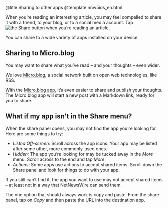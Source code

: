 @title Sharing to other apps
@template nnw5ios_en.html

When you’re reading an interesting article, you may feel compelled to share it with a friend, to your blog, or to a social media account. Tap <img src="../../../images/ios-icon-share.png" alt="the Share button" class="ios-inline-button-large" /> when you’re reading an article.

You can share to a wide variety of apps installed on your device.



Sharing to Micro.blog
---------------------

You may want to share what you’ve read – and your thoughts – even wider.

We love [Micro.blog][m.b], a social network built on open web technologies, like RSS.

With the [Micro.blog app][m.b-app], it’s even easier to share and publish your thoughts. The Micro.blog app will start a new post with a Markdown link, ready for you to share.


[m.b]: https://micro.blog/ "Micro.blog"
[m.b-app]: https://apps.apple.com/jp/app/micro-blog/id1253201335?l=en "Micro.blog for iOS"



What if my app isn’t in the Share menu?
---------------------------------------

When the share panel opens, you may not find the app you’re looking for. Here are some things to try:

- *Listed Off-screen:* Scroll across the app icons. Your app may be listed after some other, more commonly-used ones.
- *Hidden:* The app you’re looking for may be tucked away in the *More* menu. Scroll across to the end and tap *More*.
- *Actions:* Some apps use actions to accept shared items. Scroll down the Share panel and look for things to do with your app.

If you still can’t find it, the app you want to use may not accept shared items – at least not in a way that NetNewsWire can send them.

The one option that should always work is copy and paste. From the share panel, tap on *Copy* and then paste the URL into the destination app.
